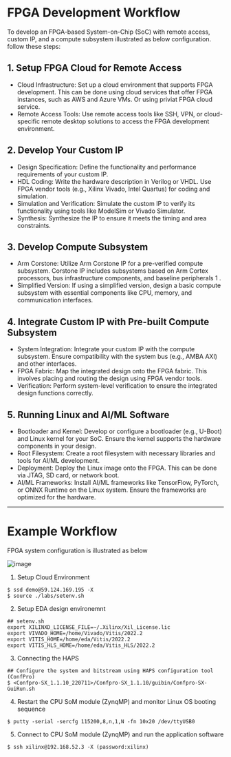 # FPGA Development Workflow
To develop an FPGA-based System-on-Chip (SoC) with remote access, custom IP, and a compute subsystem illustrated as below configuration. follow these steps:

## 1. Setup FPGA Cloud for Remote Access

* Cloud Infrastructure: Set up a cloud environment that supports FPGA development. This can be done using cloud services that offer FPGA instances, such as AWS 
 and Azure VMs. Or using priviat FPGA cloud service.
* Remote Access Tools: Use remote access tools like SSH, VPN, or cloud-specific remote desktop solutions to access the FPGA development environment.

## 2. Develop Your Custom IP

  * Design Specification: Define the functionality and performance requirements of your custom IP.
  * HDL Coding: Write the hardware description in Verilog or VHDL. Use FPGA vendor tools (e.g., Xilinx Vivado, Intel Quartus) for coding and simulation.
  * Simulation and Verification: Simulate the custom IP to verify its functionality using tools like ModelSim or Vivado Simulator.
  * Synthesis: Synthesize the IP to ensure it meets the timing and area constraints.

## 3. Develop Compute Subsystem
  * Arm Corstone: Utilize Arm Corstone IP for a pre-verified compute subsystem. Corstone IP includes subsystems based on Arm Cortex processors, bus infrastructure components, and baseline peripherals 1 .
 * Simplified Version: If using a simplified version, design a basic compute subsystem with essential components like CPU, memory, and communication interfaces.

## 4. Integrate Custom IP with Pre-built Compute Subsystem
 * System Integration: Integrate your custom IP with the compute subsystem. Ensure compatibility with the system bus (e.g., AMBA AXI) and other interfaces.
 * FPGA Fabric: Map the integrated design onto the FPGA fabric. This involves placing and routing the design using FPGA vendor tools.
 * Verification: Perform system-level verification to ensure the integrated design functions correctly.

## 5. Running Linux and AI/ML Software
 * Bootloader and Kernel: Develop or configure a bootloader (e.g., U-Boot) and Linux kernel for your SoC. Ensure the kernel supports the hardware components in your design.
 * Root Filesystem: Create a root filesystem with necessary libraries and tools for AI/ML development.
 * Deployment: Deploy the Linux image onto the FPGA. This can be done via JTAG, SD card, or network boot.
 * AI/ML Frameworks: Install AI/ML frameworks like TensorFlow, PyTorch, or ONNX Runtime on the Linux system. Ensure the frameworks are optimized for the hardware.

---
# Example Workflow

FPGA system configuration is illustrated as below

![image](https://github.com/user-attachments/assets/94c0b13e-07f6-4e59-87d7-0b8dd2715340)

1. Setup Cloud Environment

```
$ ssd demo@59.124.169.195 -X
$ source ./labs/setenv.sh
```

2. Setup EDA design environemnt
   
```
## setenv.sh
export XILINXD_LICENSE_FILE=~/.Xilinx/Xil_License.lic
export VIVADO_HOME=/home/Vivado/Vitis/2022.2
export VITIS_HOME=/home/eda/Vitis/2022.2
export VITIS_HLS_HOME=/home/eda/Vitis_HLS/2022.2
```

3. Connecting the HAPS

```
## Configure the system and bitstream using HAPS configuration tool (ConfPro)
$ <Confpro-SX_1.1.10_220711>/Confpro-SX_1.1.10/guibin/Confpro-SX-GuiRun.sh
```

4. Restart the CPU SoM module (ZynqMP) and monitor Linux OS booting sequence
```
$ putty -serial -sercfg 115200,8,n,1,N -fn 10x20 /dev/ttyUSB0
```

5. Connect to CPU SoM module (ZynqMP) and run the application software
```
$ ssh xilinx@192.168.52.3 -X (password:xilinx)
```



